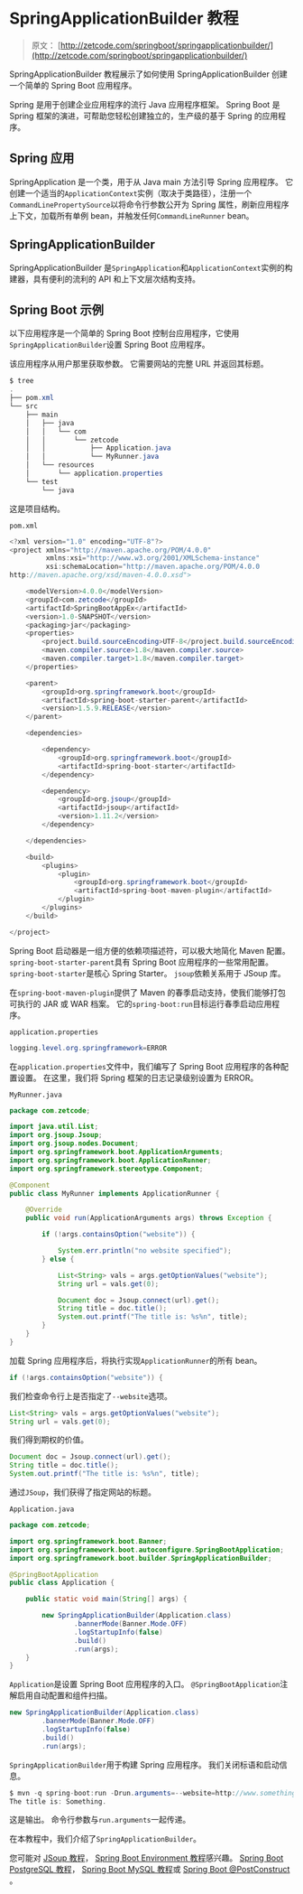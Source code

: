 # SpringApplicationBuilder 教程

> 原文： [http://zetcode.com/springboot/springapplicationbuilder/](http://zetcode.com/springboot/springapplicationbuilder/)

SpringApplicationBuilder 教程展示了如何使用 SpringApplicationBuilder 创建一个简单的 Spring Boot 应用程序。

Spring 是用于创建企业应用程序的流行 Java 应用程序框架。 Spring Boot 是 Spring 框架的演进，可帮助您轻松创建独立的，生产级的基于 Spring 的应用程序。

## Spring 应用

SpringApplication 是一个类，用于从 Java main 方法引导 Spring 应用程序。 它创建一个适当的`ApplicationContext`实例（取决于类路径），注册一个`CommandLinePropertySource`以将命令行参数公开为 Spring 属性，刷新应用程序上下文，加载所有单例 bean，并触发任何`CommandLineRunner` bean。

## SpringApplicationBuilder

SpringApplicationBuilder 是`SpringApplication`和`ApplicationContext`实例的构建器，具有便利的流利的 API 和上下文层次结构支持。

## Spring Boot 示例

以下应用程序是一个简单的 Spring Boot 控制台应用程序，它使用`SpringApplicationBuilder`设置 Spring Boot 应用程序。

该应用程序从用户那里获取参数。 它需要网站的完整 URL 并返回其标题。

```java
$ tree
.
├── pom.xml
└── src
    ├── main
    │   ├── java
    │   │   └── com
    │   │       └── zetcode
    │   │           ├── Application.java
    │   │           └── MyRunner.java
    │   └── resources
    │       └── application.properties
    └── test
        └── java

```

这是项目结构。

`pom.xml`

```java
<?xml version="1.0" encoding="UTF-8"?>
<project xmlns="http://maven.apache.org/POM/4.0.0" 
         xmlns:xsi="http://www.w3.org/2001/XMLSchema-instance" 
         xsi:schemaLocation="http://maven.apache.org/POM/4.0.0 
http://maven.apache.org/xsd/maven-4.0.0.xsd">

    <modelVersion>4.0.0</modelVersion>
    <groupId>com.zetcode</groupId>
    <artifactId>SpringBootAppEx</artifactId>
    <version>1.0-SNAPSHOT</version>
    <packaging>jar</packaging>
    <properties>
        <project.build.sourceEncoding>UTF-8</project.build.sourceEncoding>
        <maven.compiler.source>1.8</maven.compiler.source>
        <maven.compiler.target>1.8</maven.compiler.target>
    </properties>

    <parent>
        <groupId>org.springframework.boot</groupId>
        <artifactId>spring-boot-starter-parent</artifactId>
        <version>1.5.9.RELEASE</version>
    </parent>    

    <dependencies>

        <dependency>
            <groupId>org.springframework.boot</groupId>
            <artifactId>spring-boot-starter</artifactId>
        </dependency>        

        <dependency>
            <groupId>org.jsoup</groupId>
            <artifactId>jsoup</artifactId>
            <version>1.11.2</version>
        </dependency>        

    </dependencies>    

    <build>
        <plugins>
            <plugin>
                <groupId>org.springframework.boot</groupId>
                <artifactId>spring-boot-maven-plugin</artifactId>
            </plugin>            
        </plugins>
    </build>    

</project>

```

Spring Boot 启动器是一组方便的依赖项描述符，可以极大地简化 Maven 配置。 `spring-boot-starter-parent`具有 Spring Boot 应用程序的一些常用配置。 `spring-boot-starter`是核心 Spring Starter。 `jsoup`依赖关系用于 JSoup 库。

在`spring-boot-maven-plugin`提供了 Maven 的春季启动支持，使我们能够打包可执行的 JAR 或 WAR 档案。 它的`spring-boot:run`目标运行春季启动应用程序。

`application.properties`

```java
logging.level.org.springframework=ERROR

```

在`application.properties`文件中，我们编写了 Spring Boot 应用程序的各种配置设置。 在这里，我们将 Spring 框架的日志记录级别设置为 ERROR。

`MyRunner.java`

```java
package com.zetcode;

import java.util.List;
import org.jsoup.Jsoup;
import org.jsoup.nodes.Document;
import org.springframework.boot.ApplicationArguments;
import org.springframework.boot.ApplicationRunner;
import org.springframework.stereotype.Component;

@Component
public class MyRunner implements ApplicationRunner {

    @Override
    public void run(ApplicationArguments args) throws Exception {

        if (!args.containsOption("website")) {

            System.err.println("no website specified");
        } else {

            List<String> vals = args.getOptionValues("website");
            String url = vals.get(0);

            Document doc = Jsoup.connect(url).get();
            String title = doc.title();
            System.out.printf("The title is: %s%n", title);
        }
    }
}

```

加载 Spring 应用程序后，将执行实现`ApplicationRunner`的所有 bean。

```java
if (!args.containsOption("website")) {

```

我们检查命令行上是否指定了`--website`选项。

```java
List<String> vals = args.getOptionValues("website");
String url = vals.get(0);

```

我们得到期权的价值。

```java
Document doc = Jsoup.connect(url).get();
String title = doc.title();
System.out.printf("The title is: %s%n", title);

```

通过`JSoup`，我们获得了指定网站的标题。

`Application.java`

```java
package com.zetcode;

import org.springframework.boot.Banner;
import org.springframework.boot.autoconfigure.SpringBootApplication;
import org.springframework.boot.builder.SpringApplicationBuilder;

@SpringBootApplication
public class Application {

    public static void main(String[] args) {

        new SpringApplicationBuilder(Application.class)
                .bannerMode(Banner.Mode.OFF)
                .logStartupInfo(false)
                .build()
                .run(args);
    }
}

```

`Application`是设置 Spring Boot 应用程序的入口。 `@SpringBootApplication`注解启用自动配置和组件扫描。

```java
new SpringApplicationBuilder(Application.class)
        .bannerMode(Banner.Mode.OFF)
        .logStartupInfo(false)
        .build()
        .run(args);

```

`SpringApplicationBuilder`用于构建 Spring 应用程序。 我们关闭标语和启动信息。

```java
$ mvn -q spring-boot:run -Drun.arguments=--website=http://www.something.com
The title is: Something.

```

这是输出。 命令行参数与`run.arguments`一起传递。

在本教程中，我们介绍了`SpringApplicationBuilder`。

您可能对 [JSoup 教程](/java/jsoup/)， [Spring Boot Environment 教程](/articles/springbootenvironment/)感兴趣。 [Spring Boot PostgreSQL 教程](/springboot/postgresql/)， [Spring Boot MySQL 教程](/springboot/mysql/)或 [Spring Boot @PostConstruct](/springboot/postconstruct/) 。